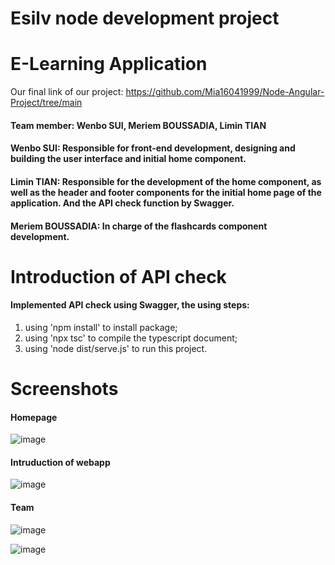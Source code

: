# Esilv node development project
# E-Learning Application
Our final link of our project: https://github.com/Mia16041999/Node-Angular-Project/tree/main
#### Team member: Wenbo SUI, Meriem BOUSSADIA, Limin TIAN
#### Wenbo SUI: Responsible for front-end development, designing and building the user interface and initial home component.
#### Limin TIAN: Responsible for the development of the home component, as well as the header and footer components for the initial home page of the application. And the API check function by Swagger.
#### Meriem BOUSSADIA: In charge of the flashcards component development.
# Introduction of API check
#### Implemented API check using Swagger, the using steps:
1. using 'npm install' to install package;
2. using 'npx tsc' to compile the typescript document;
3. using 'node dist/serve.js' to run this project.
# Screenshots
#### Homepage
![image](https://github.com/TIANLIMIN2022/node-project/assets/140572548/96952b9b-7f58-4270-a451-79e068447df8)
#### Intruduction of webapp 
![image](https://github.com/TIANLIMIN2022/node-project/assets/140572548/4067a533-4ad0-4f37-9e07-fe9b47b318cf)
#### Team 
![image](https://github.com/TIANLIMIN2022/node-project/assets/140572548/dffbf89e-85e5-44ac-bb32-c76357e9efc8)

![image](https://github.com/TIANLIMIN2022/node-project/assets/140572548/f05a6025-6de2-4381-be43-b87d1d71f58e)


   


